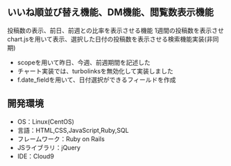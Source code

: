 ## いいね順並び替え機能、DM機能、閲覧数表示機能

投稿数の表示、前日、前週との比率を表示させる機能
1週間の投稿数を表示させchart.jsを用いて表示、選択した日付の投稿数を表示させる検索機能実装(非同期)

* scopeを用いて昨日、今週、前週期間を記述した
* チャート実装では、turbolinksを無効化して実装しました
* f.date_fieldを用いて、日付選択ができるフィールドを作成

 ## 開発環境
 - OS：Linux(CentOS)
 - 言語：HTML,CSS,JavaScript,Ruby,SQL
 - フレームワーク：Ruby on Rails
 - JSライブラリ：jQuery
 - IDE：Cloud9
